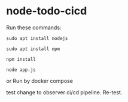 # node-todo-cicd

Run these commands:


`sudo apt install nodejs`


`sudo apt install npm`


`npm install`

`node app.js`

or Run by docker compose

test change to observer ci/cd pipeline. Re-test.

